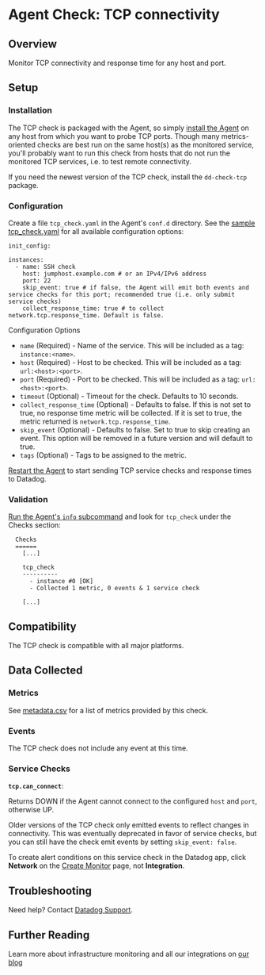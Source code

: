 # Agent Check: TCP connectivity

## Overview

Monitor TCP connectivity and response time for any host and port.

## Setup
### Installation

The TCP check is packaged with the Agent, so simply [install the Agent](https://app.datadoghq.com/account/settings#agent) on any host from which you want to probe TCP ports. Though many metrics-oriented checks are best run on the same host(s) as the monitored service, you'll probably want to run this check from hosts that do not run the monitored TCP services, i.e. to test remote connectivity.

If you need the newest version of the TCP check, install the `dd-check-tcp` package.

### Configuration

Create a file `tcp_check.yaml` in the Agent's `conf.d` directory. See the [sample tcp_check.yaml](https://github.com/DataDog/integrations-core/blob/master/tcp_check/conf.yaml.default) for all available configuration options:

```
init_config:

instances:
  - name: SSH check
    host: jumphost.example.com # or an IPv4/IPv6 address
    port: 22           
    skip_event: true # if false, the Agent will emit both events and service checks for this port; recommended true (i.e. only submit service checks)
    collect_response_time: true # to collect network.tcp.response_time. Default is false.
```

Configuration Options

* `name` (Required) - Name of the service. This will be included as a tag: `instance:<name>`.
* `host` (Required) - Host to be checked. This will be included as a tag: `url:<host>:<port>`.
* `port` (Required) - Port to be checked. This will be included as a tag: `url:<host>:<port>`.
* `timeout` (Optional) - Timeout for the check. Defaults to 10 seconds.
* `collect_response_time` (Optional) - Defaults to false. If this is not set to true, no response time metric will be collected. If it is set to true, the metric returned is `network.tcp.response_time`.
* `skip_event` (Optional) - Defaults to false. Set to true to skip creating an event. This option will be removed in a future version and will default to true.
* `tags` (Optional) - Tags to be assigned to the metric.

[Restart the Agent](https://help.datadoghq.com/hc/en-us/articles/203764515-Start-Stop-Restart-the-Datadog-Agent) to start sending TCP service checks and response times to Datadog.

### Validation

[Run the Agent's `info` subcommand](https://help.datadoghq.com/hc/en-us/articles/203764635-Agent-Status-and-Information) and look for `tcp_check` under the Checks section:

```
  Checks
  ======
    [...]

    tcp_check
    ----------
      - instance #0 [OK]
      - Collected 1 metric, 0 events & 1 service check

    [...]
```

## Compatibility

The TCP check is compatible with all major platforms.

## Data Collected
### Metrics

See [metadata.csv](https://github.com/DataDog/integrations-core/blob/master/tcp_check/metadata.csv) for a list of metrics provided by this check.

### Events
The TCP check does not include any event at this time.

### Service Checks

**`tcp.can_connect`**:

Returns DOWN if the Agent cannot connect to the configured `host` and `port`, otherwise UP.

Older versions of the TCP check only emitted events to reflect changes in connectivity. This was eventually deprecated in favor of service checks, but you can still have the check emit events by setting `skip_event: false`.

To create alert conditions on this service check in the Datadog app, click **Network** on the [Create Monitor](https://app.datadoghq.com/monitors#/create) page, not **Integration**.

## Troubleshooting
Need help? Contact [Datadog Support](http://docs.datadoghq.com/help/).

## Further Reading
Learn more about infrastructure monitoring and all our integrations on [our blog](https://www.datadoghq.com/blog/)